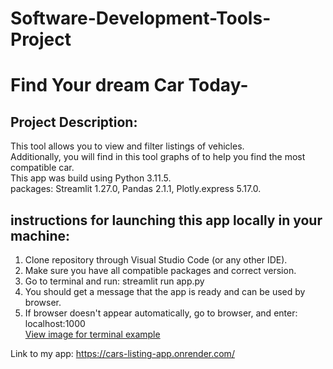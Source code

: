 # Software-Development-Tools-Project

# Find Your dream Car Today-

## Project Description:  
This tool allows you to view and filter listings of vehicles.  
Additionally, you will find in this tool graphs of to help you find the most compatible car.  
This app was build using Python 3.11.5.  
packages: Streamlit 1.27.0, Pandas 2.1.1, Plotly.express 5.17.0.

## instructions for launching this app locally in your machine:
1. Clone repository through Visual Studio Code (or any other IDE).
2. Make sure you have all compatible packages and correct version.
3. Go to terminal and run: streamlit run app.py
4. You should get a message that the app is ready and can be used by browser.
5. If browser doesn't appear automatically, go to browser, and enter: localhost:1000  
[View image for terminal example](streamlit_run_app.png)

Link to my app: https://cars-listing-app.onrender.com/

